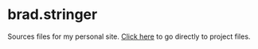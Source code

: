 # brad.stringer

Sources files for my personal site. [Click here](https://github.com/bradStringer12/brad.stringer/tree/main/content/project) to go directly to project files.